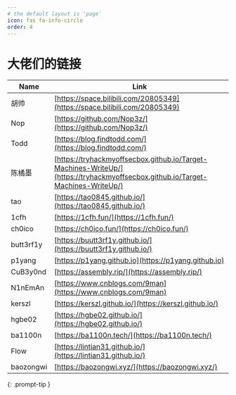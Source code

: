 ```yaml
---
# the default layout is 'page'
icon: fas fa-info-circle
order: 4
---
```


# 大佬们的链接
| Name | Link |
| ---- | ---- |
| 胡帅 |[https://space.bilibili.com/20805349](https://space.bilibili.com/20805349) |
| Nop | [https://github.com/Nop3z/](https://github.com/Nop3z/) |
| Todd | [https://blog.findtodd.com/](https://blog.findtodd.com/) |
| 陈橘墨 | [https://tryhackmyoffsecbox.github.io/Target-Machines-WriteUp/](https://tryhackmyoffsecbox.github.io/Target-Machines-WriteUp/) |
| tao | [https://tao0845.github.io/](https://tao0845.github.io/) |
| 1cfh | [https://1cfh.fun/](https://1cfh.fun/) |
| ch0ico | [https://ch0ico.fun/](https://ch0ico.fun/) |
| butt3rf1y | [https://buutt3rf1y.github.io/](https://buutt3rf1y.github.io/) |
| p1yang | [https://p1yang.github.io](https://p1yang.github.io) |
| CuB3y0nd | [https://assembly.rip/](https://assembly.rip/) |
| N1nEmAn | [https://www.cnblogs.com/9man](https://www.cnblogs.com/9man) |
| kerszl | [https://kerszl.github.io/](https://kerszl.github.io/) |
| hgbe02 | [https://hgbe02.github.io/](https://hgbe02.github.io/) |
| ba1100n | [https://ba1100n.tech/](https://ba1100n.tech/) |
| Flow | [https://lintian31.github.io/](https://lintian31.github.io/) |
| baozongwi | [https://baozongwi.xyz/](https://baozongwi.xyz/) |


{: .prompt-tip }
